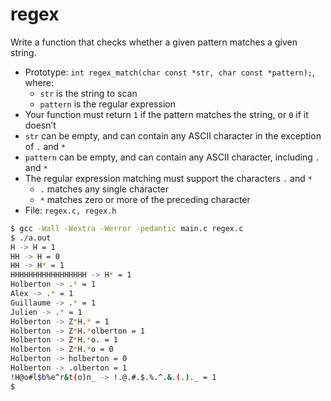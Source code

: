 # regex
Write a function that checks whether a given pattern matches a given string.
- Prototype: `int regex_match(char const *str, char const *pattern);`, where:
    - `str` is the string to scan
    - `pattern` is the regular expression
- Your function must return `1` if the pattern matches the string, or `0` if it doesn’t
- `str` can be empty, and can contain any ASCII character in the exception of `.` and `*`
- `pattern` can be empty, and can contain any ASCII character, including `.` and `*`
- The regular expression matching must support the characters `.` and `*`
    - `.` matches any single character
    - `*` matches zero or more of the preceding character
- File: `regex.c, regex.h`

```sh
$ gcc -Wall -Wextra -Werror -pedantic main.c regex.c
$ ./a.out
H -> H = 1
HH -> H = 0
HH -> H* = 1
HHHHHHHHHHHHHHHHH -> H* = 1
Holberton -> .* = 1
Alex -> .* = 1
Guillaume -> .* = 1
Julien -> .* = 1
Holberton -> Z*H.* = 1
Holberton -> Z*H.*olberton = 1
Holberton -> Z*H.*o. = 1
Holberton -> Z*H.*o = 0
Holberton -> holberton = 0
Holberton -> .olberton = 1
!H@o#l$b%e^r&t(o)n_ -> !.@.#.$.%.^.&.(.)._ = 1
$
```

